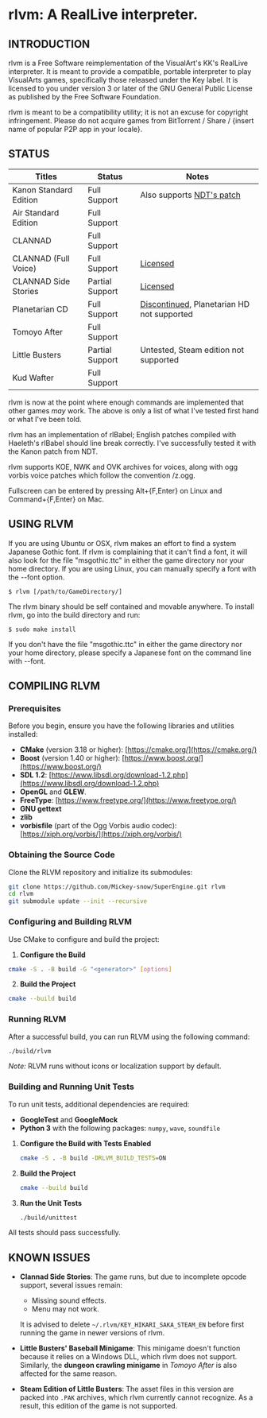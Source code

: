 rlvm: A RealLive interpreter.
===============================================

## INTRODUCTION

rlvm is a Free Software reimplementation of the VisualArt's KK's RealLive
interpreter. It is meant to provide a compatible, portable interpreter to play
VisualArts games, specifically those released under the Key label. It is
licensed to you under version 3 or later of the GNU General Public License as
published by the Free Software Foundation.

rlvm is meant to be a compatibility utility; it is not an excuse for
copyright infringement. Please do not acquire games from BitTorrent /
Share / {insert name of popular P2P app in your locale}.

## STATUS

| Titles                 | Status          | Notes                                                     |
|------------------------|-----------------|-----------------------------------------------------------|
| Kanon Standard Edition | Full Support    | Also supports [NDT's patch][kanon]                        |
| Air Standard Edition   | Full Support    |                                                           |
| CLANNAD                | Full Support    |                                                           |
| CLANNAD (Full Voice)   | Full Support    | [Licensed][clannad]                                       |
| CLANNAD Side Stories   | Partial Support | [Licensed][clannad_side_stories]                          |
| Planetarian CD         | Full Support    | [Discontinued][planetarian], Planetarian HD not supported |
| Tomoyo After           | Full Support    |                                                           |
| Little Busters         | Partial Support | Untested, Steam edition not supported                     |
| Kud Wafter             | Full Support    |                                                           |

[kanon]: http://radicalr.pestermom.com/vn.html
[clannad]: http://store.steampowered.com/app/324160/
[clannad_side_stories]: https://store.steampowered.com/app/420100/
[planetarian]: http://store.steampowered.com/app/316720/

rlvm is now at the point where enough commands are implemented that
other games *may* work. The above is only a list of what I've tested
first hand or what I've been told.

rlvm has an implementation of rlBabel; English patches compiled with
Haeleth's rlBabel should line break correctly. I've successfully tested
it with the Kanon patch from NDT.

rlvm supports KOE, NWK and OVK archives for voices, along with ogg
vorbis voice patches which follow the convention
<packnumber>/z<packnumber><sampleid>.ogg.

Fullscreen can be entered by pressing Alt+{F,Enter} on Linux and
Command+{F,Enter} on Mac.

## USING RLVM

If you are using Ubuntu or OSX, rlvm makes an effort to find a system
Japanese Gothic font. If rlvm is complaining that it can't find a font,
it will also look for the file "msgothic.ttc" in either the game
directory nor your home directory. If you are using Linux, you can
manually specify a font with the --font option.

    $ rlvm [/path/to/GameDirectory/]

The rlvm binary should be self contained and movable anywhere. To install rlvm,
go into the build directory and run:

	$ sudo make install

If you don't have the file "msgothic.ttc" in either the game directory
nor your home directory, please specify a Japanese font on the command
line with --font.

## COMPILING RLVM

### Prerequisites

Before you begin, ensure you have the following libraries and utilities installed:

- **CMake** (version 3.18 or higher):
  [https://cmake.org/](https://cmake.org/)
- **Boost** (version 1.40 or higher):
  [https://www.boost.org/](https://www.boost.org/)
- **SDL 1.2**:
  [https://www.libsdl.org/download-1.2.php](https://www.libsdl.org/download-1.2.php)
- **OpenGL** and **GLEW**.
- **FreeType**:
  [https://www.freetype.org/](https://www.freetype.org/)
- **GNU gettext**
- **zlib**
- **vorbisfile** (part of the Ogg Vorbis audio codec):
  [https://xiph.org/vorbis/](https://xiph.org/vorbis/)

### Obtaining the Source Code

Clone the RLVM repository and initialize its submodules:

```bash
git clone https://github.com/Mickey-snow/SuperEngine.git rlvm
cd rlvm
git submodule update --init --recursive
```

### Configuring and Building RLVM

Use CMake to configure and build the project:

1. **Configure the Build**

```bash
cmake -S . -B build -G "<generator>" [options]
```

2. **Build the Project**

```bash
cmake --build build
```

### Running RLVM

After a successful build, you can run RLVM using the following command:

```bash
./build/rlvm
```

*Note:* RLVM runs without icons or localization support by default.

### Building and Running Unit Tests

To run unit tests, additional dependencies are required:

- **GoogleTest** and **GoogleMock**
- **Python 3** with the following packages: `numpy`, `wave`, `soundfile`

1. **Configure the Build with Tests Enabled**

   ```bash
   cmake -S . -B build -DRLVM_BUILD_TESTS=ON
   ```

2. **Build the Project**

   ```bash
   cmake --build build
   ```

3. **Run the Unit Tests**

   ```bash
   ./build/unittest
   ```

All tests should pass successfully.


## KNOWN ISSUES

- **Clannad Side Stories**: The game runs, but due to incomplete opcode support,
  several issues remain:
  - Missing sound effects.
  - Menu may not work.

  It is advised to delete `~/.rlvm/KEY_HIKARI_SAKA_STEAM_EN` before first running
  the game in newer versions of rlvm.

- **Little Busters' Baseball Minigame**: This minigame doesn't function because
  it relies on a Windows DLL, which rlvm does not support. Similarly, the
  **dungeon crawling minigame** in *Tomoyo After* is also affected for the same
  reason.

- **Steam Edition of Little Busters**: The asset files in this version are
  packed into `.PAK` archives, which rlvm currently cannot recognize. As a
  result, this edition of the game is not supported.
